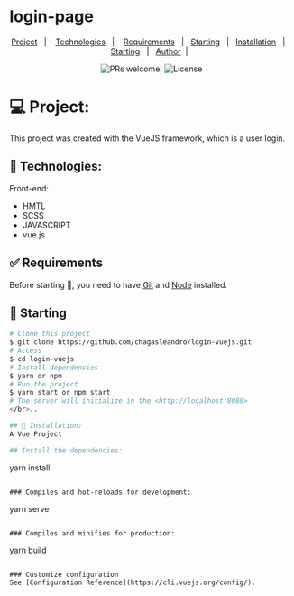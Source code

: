 # login-page
<p align="center">
  <a href="https://portfolio-my-omega.vercel.app/">Project</a>&nbsp;&nbsp;&nbsp;|&nbsp;&nbsp;&nbsp;
  <a href="#-technologies">Technologies</a>&nbsp;&nbsp;&nbsp;|&nbsp;&nbsp;&nbsp;
  <a href="#white_check_mark-requirements">Requirements</a> &#xa0; | &#xa0;
  <a href="#checkered_flag-starting">Starting</a> &#xa0; | &#xa0;
  <a href="#-installation">Installation</a>&nbsp;&nbsp;&nbsp;|&nbsp;&nbsp;&nbsp;
  <a href="#checkered_flag-starting">Starting</a> &#xa0; | &#xa0;
  <a href="https://github.com/chagasleandro" target="_blank">Author</a>&#xa0; | &#xa0;
  
</p>

<p align="center">
 <img src="https://img.shields.io/static/v1?label=PRs&message=welcome&color=49AA26&labelColor=000000" alt="PRs welcome!" />

  <img alt="License" src="https://img.shields.io/static/v1?label=license&message=MIT&color=49AA26&labelColor=000000">
</p>

# 💻 Project:
This project was created with the VueJS framework, which is a user login.

## 🚀 Technologies:

Front-end:
* HMTL
* SCSS
* JAVASCRIPT
* vue.js

## :white_check_mark: Requirements ##

Before starting :checkered_flag:, you need to have [Git](https://git-scm.com) and [Node](https://nodejs.org/en/) installed.

## :checkered_flag: Starting ##

```bash
# Clone this project
$ git clone https://github.com/chagasleandro/login-vuejs.git
# Access
$ cd login-vuejs
# Install dependencies
$ yarn or npm 
# Run the project
$ yarn start or npm start 
# The server will initialize in the <http://localhost:8080>
</br>..

## 🔖 Installation:
A Vue Project

## Install the dependencies:

```
yarn install
```

### Compiles and hot-reloads for development:
```
yarn serve
```

### Compiles and minifies for production:
```
yarn build
```

### Customize configuration
See [Configuration Reference](https://cli.vuejs.org/config/).
